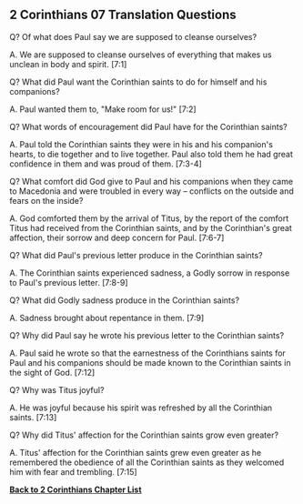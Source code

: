 ## 2 Corinthians 07 Translation Questions ##

Q? Of what does Paul say we are supposed to cleanse ourselves?

A. We are supposed to cleanse ourselves of everything that makes us unclean in body and spirit. [7:1]

Q? What did Paul want the Corinthian saints to do for himself and his companions?

A. Paul wanted them to, "Make room for us!" [7:2]

Q? What words of encouragement did Paul have for the Corinthian saints?

A. Paul told the Corinthian saints they were in his and his companion's hearts, to die together and to live together. Paul also told them he had great confidence in them and was proud of them. [7:3-4]

Q? What comfort did God give to Paul and his companions when they came to Macedonia and were troubled in every way – conflicts on the outside and fears on the inside?

A. God comforted them by the arrival of Titus, by the report of the comfort Titus had received from the Corinthian saints, and by the Corinthian's great affection, their sorrow and deep concern for Paul. [7:6-7]

Q? What did Paul's previous letter produce in the Corinthian saints?

A. The Corinthian saints experienced sadness, a Godly sorrow in response to Paul's previous letter. [7:8-9]

Q? What did Godly sadness produce in the Corinthian saints?

A. Sadness brought about repentance in them. [7:9]

Q? Why did Paul say he wrote his previous letter to the Corinthian saints?

A. Paul said he wrote so that the earnestness of the Corinthians saints for Paul and his companions should be made known to the Corinthian saints in the sight of God. [7:12]

Q? Why was Titus joyful?

A. He was joyful because his spirit was refreshed by all the Corinthian saints. [7:13]

Q? Why did Titus' affection for the Corinthian saints grow even greater?

A. Titus' affection for the Corinthian saints grew even greater as he remembered the obedience of all the Corinthian saints as they welcomed him with fear and trembling. [7:15]

__[Back to 2 Corinthians Chapter List](./)__

